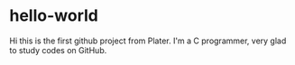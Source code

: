 # hello-world

Hi this is the first github project from Plater.
I'm a C programmer, very glad to study codes on GitHub.

